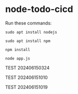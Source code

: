 # node-todo-cicd

Run these commands:


`sudo apt install nodejs`


`sudo apt install npm`


`npm install`

`node app.js`

TEST 202406150324

TEST 202406151010

TEST 202406151019
